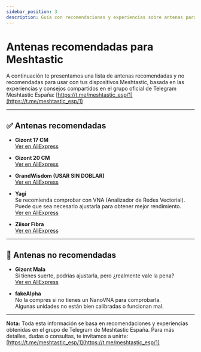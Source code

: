 ```yaml
---
sidebar_position: 3
description: Guía con recomendaciones y experiencias sobre antenas para dispositivos Meshtastic, basadas en el grupo de Telegram Meshtastic España.
---
```


# Antenas recomendadas para Meshtastic

A continuación te presentamos una lista de antenas recomendadas y no recomendadas para usar con tus dispositivos Meshtastic, basada en las experiencias y consejos compartidos en el grupo oficial de Telegram Meshtastic España: [https://t.me/meshtastic_esp/1](https://t.me/meshtastic_esp/1)

---

## ✅ Antenas recomendadas

- **Gizont 17 CM**  
  [Ver en AliExpress](https://es.aliexpress.com/item/1005004607615001.html)

- **Gizont 20 CM**  
  [Ver en AliExpress](https://es.aliexpress.com/item/1005006359246399.html)

- **GrandWisdom (USAR SIN DOBLAR)**  
  [Ver en AliExpress](https://es.aliexpress.com/item/32979875502.html)

- **Yagi**  
  Se recomienda comprobar con VNA (Analizador de Redes Vectorial).  
  Puede que sea necesario ajustarla para obtener mejor rendimiento.  
  [Ver en AliExpress](https://a.aliexpress.com/_Eu7alUU)

- **Ziisor Fibra**  
  [Ver en AliExpress](https://a.aliexpress.com/_EjIfcmE)

---

## 🛑 Antenas no recomendadas

- **Gizont Mala**  
  Si tienes suerte, podrías ajustarla, pero ¿realmente vale la pena?  
  [Ver en AliExpress](https://a.aliexpress.com/_Ew2bKoq)

- **fakeAlpha**  
  No la compres si no tienes un NanoVNA para comprobarla.  
  Algunas unidades no están bien calibradas o funcionan mal.

---

**Nota:** Toda esta información se basa en recomendaciones y experiencias obtenidas en el grupo de Telegram de Meshtastic España. Para más detalles, dudas o consultas, te invitamos a unirte:  
[https://t.me/meshtastic_esp/1](https://t.me/meshtastic_esp/1)
